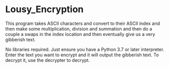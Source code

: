 # Lousy_Encryption

This program takes ASCII characters and convert to their ASCII index and then make some multiplication, division and summation and then do a couple a swaps in the index location and then eventually give us a very gibberish text. 

No libraries required. 
Just ensure you have a Python 3.7 or later interpreter. 
Enter the text you want to encrypt and it will output the gibberish text. 
To decrypt it, use the decrypter to decrypt. 
